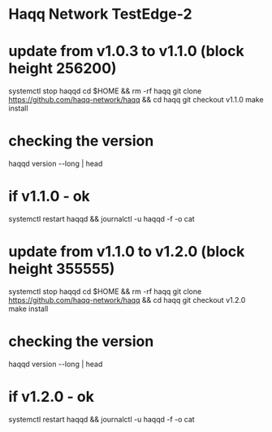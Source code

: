 # Haqq Network TestEdge-2
# update from v1.0.3 to v1.1.0 (block height 256200)
systemctl stop haqqd
cd $HOME && rm -rf haqq
git clone https://github.com/haqq-network/haqq && cd haqq
git checkout v1.1.0
make install
# checking the version
haqqd version --long | head
# if v1.1.0 - ok
systemctl restart haqqd && journalctl -u haqqd -f -o cat

# update from v1.1.0 to v1.2.0 (block height 355555)
systemctl stop haqqd
cd $HOME && rm -rf haqq
git clone https://github.com/haqq-network/haqq && cd haqq
git checkout v1.2.0
make install
# checking the version
haqqd version --long | head
# if v1.2.0 - ok
systemctl restart haqqd && journalctl -u haqqd -f -o cat
